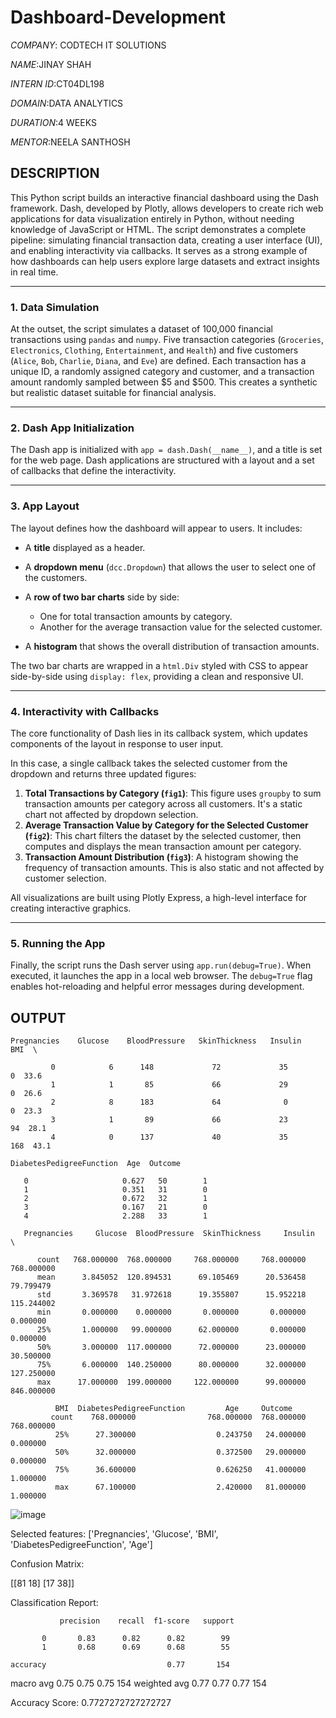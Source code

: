 # Dashboard-Development

*COMPANY*: CODTECH IT SOLUTIONS

*NAME*:JINAY SHAH

*INTERN ID*:CT04DL198

*DOMAIN*:DATA ANALYTICS

*DURATION*:4 WEEKS

*MENTOR*:NEELA SANTHOSH

## DESCRIPTION

This Python script builds an interactive financial dashboard using the Dash framework. Dash, developed by Plotly, allows developers to create rich web applications for data visualization entirely in Python, without needing knowledge of JavaScript or HTML. The script demonstrates a complete pipeline: simulating financial transaction data, creating a user interface (UI), and enabling interactivity via callbacks. It serves as a strong example of how dashboards can help users explore large datasets and extract insights in real time.

---

### **1. Data Simulation**

At the outset, the script simulates a dataset of 100,000 financial transactions using `pandas` and `numpy`. Five transaction categories (`Groceries`, `Electronics`, `Clothing`, `Entertainment`, and `Health`) and five customers (`Alice`, `Bob`, `Charlie`, `Diana`, and `Eve`) are defined. Each transaction has a unique ID, a randomly assigned category and customer, and a transaction amount randomly sampled between \$5 and \$500. This creates a synthetic but realistic dataset suitable for financial analysis.

---

### **2. Dash App Initialization**

The Dash app is initialized with `app = dash.Dash(__name__)`, and a title is set for the web page. Dash applications are structured with a layout and a set of callbacks that define the interactivity.

---

### **3. App Layout**

The layout defines how the dashboard will appear to users. It includes:

* A **title** displayed as a header.
* A **dropdown menu** (`dcc.Dropdown`) that allows the user to select one of the customers.
* A **row of two bar charts** side by side:

  * One for total transaction amounts by category.
  * Another for the average transaction value for the selected customer.
* A **histogram** that shows the overall distribution of transaction amounts.

The two bar charts are wrapped in a `html.Div` styled with CSS to appear side-by-side using `display: flex`, providing a clean and responsive UI.

---

### **4. Interactivity with Callbacks**

The core functionality of Dash lies in its callback system, which updates components of the layout in response to user input.

In this case, a single callback takes the selected customer from the dropdown and returns three updated figures:

1. **Total Transactions by Category (`fig1`)**: This figure uses `groupby` to sum transaction amounts per category across all customers. It's a static chart not affected by dropdown selection.
2. **Average Transaction Value by Category for the Selected Customer (`fig2`)**: This chart filters the dataset by the selected customer, then computes and displays the mean transaction amount per category.
3. **Transaction Amount Distribution (`fig3`)**: A histogram showing the frequency of transaction amounts. This is also static and not affected by customer selection.

All visualizations are built using Plotly Express, a high-level interface for creating interactive graphics.

---

### **5. Running the App**

Finally, the script runs the Dash server using `app.run(debug=True)`. When executed, it launches the app in a local web browser. The `debug=True` flag enables hot-reloading and helpful error messages during development.

## OUTPUT


    Pregnancies    Glucose    BloodPressure   SkinThickness   Insulin    BMI  \

             0            6      148             72             35        0  33.6   
             1            1       85             66             29        0  26.6   
             2            8      183             64              0        0  23.3   
             3            1       89             66             23       94  28.1   
             4            0      137             40             35      168  43.1   

    DiabetesPedigreeFunction  Age  Outcome 
   
       0                     0.627   50        1  
       1                     0.351   31        0  
       2                     0.672   32        1  
       3                     0.167   21        0  
       4                     2.288   33        1  

       Pregnancies     Glucose  BloodPressure  SkinThickness     Insulin  \
       
          count   768.000000  768.000000     768.000000     768.000000  768.000000   
          mean      3.845052  120.894531      69.105469      20.536458   79.799479   
          std       3.369578   31.972618      19.355807      15.952218  115.244002   
          min       0.000000    0.000000       0.000000       0.000000    0.000000   
          25%       1.000000   99.000000      62.000000       0.000000    0.000000   
          50%       3.000000  117.000000      72.000000      23.000000   30.500000   
          75%       6.000000  140.250000      80.000000      32.000000  127.250000   
          max      17.000000  199.000000     122.000000      99.000000  846.000000   

              BMI  DiabetesPedigreeFunction         Age     Outcome  
             count    768.000000                768.000000  768.000000  768.000000  
              25%      27.300000                  0.243750   24.000000    0.000000  
              50%      32.000000                  0.372500   29.000000    0.000000  
              75%      36.600000                  0.626250   41.000000    1.000000  
              max      67.100000                  2.420000   81.000000    1.000000  


![image](https://github.com/user-attachments/assets/3633076a-ea01-44f9-9c31-7b2390b4694a)

Selected features: ['Pregnancies', 'Glucose', 'BMI', 'DiabetesPedigreeFunction', 'Age']

Confusion Matrix:

 [[81 18]
 [17 38]]
 
Classification Report:

               precision    recall  f1-score   support

           0       0.83      0.82      0.82        99
           1       0.68      0.69      0.68        55

    accuracy                           0.77       154
    
   macro avg       0.75      0.75      0.75       154
weighted avg       0.77      0.77      0.77       154

Accuracy Score: 0.7727272727272727
